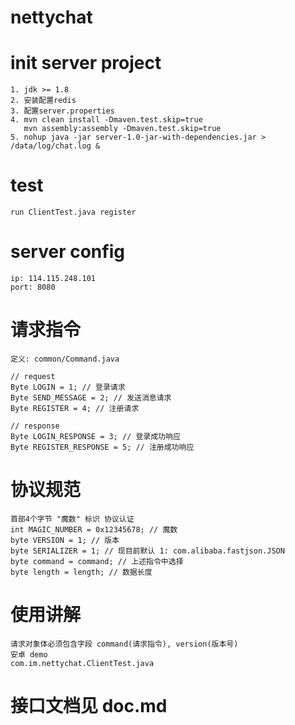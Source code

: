 # nettychat

# init server project
    1. jdk >= 1.8
    2. 安装配置redis
    3. 配置server.properties
    4. mvn clean install -Dmaven.test.skip=true
       mvn assembly:assembly -Dmaven.test.skip=true
    5. nohup java -jar server-1.0-jar-with-dependencies.jar > /data/log/chat.log &

# test
    run ClientTest.java register

# server config
    ip: 114.115.248.101
    port: 8080
    
# 请求指令
    定义: common/Command.java
    
    // request
    Byte LOGIN = 1; // 登录请求
    Byte SEND_MESSAGE = 2; // 发送消息请求
    Byte REGISTER = 4; // 注册请求
    
    // response
    Byte LOGIN_RESPONSE = 3; // 登录成功响应
    Byte REGISTER_RESPONSE = 5; // 注册成功响应

# 协议规范
    首部4个字节 "魔数" 标识 协议认证
    int MAGIC_NUMBER = 0x12345678; // 魔数
    byte VERSION = 1; // 版本
    byte SERIALIZER = 1; // 现目前默认 1: com.alibaba.fastjson.JSON
    byte command = command; // 上述指令中选择
    byte length = length; // 数据长度

# 使用讲解
    请求对象体必须包含字段 command(请求指令), version(版本号)
    安卓 demo
    com.im.nettychat.ClientTest.java

# 接口文档见 doc.md